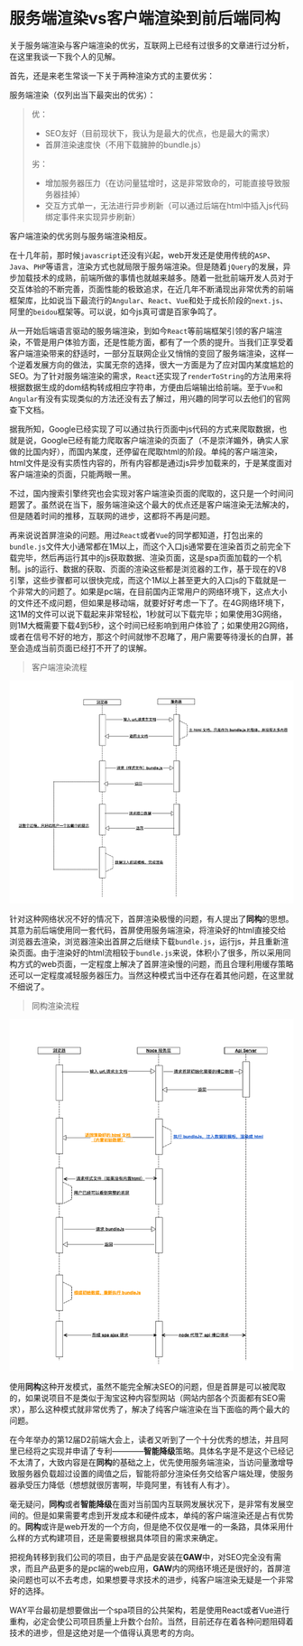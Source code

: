 # 服务端渲染vs客户端渲染到前后端同构

关于服务端渲染与客户端渲染的优劣，互联网上已经有过很多的文章进行过分析，在这里我谈一下我个人的见解。

首先，还是来老生常谈一下关于两种渲染方式的主要优劣：

服务端渲染（仅列出当下最突出的优劣）：

>  优：
>  * SEO友好（目前现状下，我认为是最大的优点，也是最大的需求）
>  * 首屏渲染速度快（不用下载臃肿的bundle.js）
>
>  劣：
>  * 增加服务器压力（在访问量猛增时，这是非常致命的，可能直接导致服务器挂掉）
>  * 交互方式单一，无法进行异步刷新（可以通过后端在html中插入js代码绑定事件来实现异步刷新）

客户端渲染的优劣则与服务端渲染相反。

在十几年前，那时候`javascript`还没有兴起，web开发还是使用传统的`ASP`、`Java`、`PHP`等语言，渲染方式也就局限于服务端渲染。但是随着`jQuery`的发展，异步加载技术的成熟，前端所做的事情也就越来越多。随着一批批前端开发人员对于交互体验的不断完善，页面性能的极致追求，在近几年不断涌现出非常优秀的前端框架库，比如说当下最流行的`Angular`、`React`、`Vue`和处于成长阶段的`next.js`、阿里的`beidou`框架等。可以说，如今js真可谓是百家争鸣了。

从一开始后端语言驱动的服务端渲染，到如今`React`等前端框架引领的客户端渲染，不管是用户体验方面，还是性能方面，都有了一个质的提升。当我们正享受着客户端渲染带来的舒适时，一部分互联网企业又悄悄的变回了服务端渲染，这样一个逆着发展方向的做法，实属无奈的选择，很大一方面是为了应对国内某度尴尬的SEO。为了针对服务端渲染的需求，`React`还实现了`renderToString`的方法用来将根据数据生成的dom结构转成相应字符串，方便由后端输出给前端。至于`Vue`和`Angular`有没有实现类似的方法还没有去了解过，用兴趣的同学可以去他们的官网查下文档。

据我所知，Google已经实现了可以通过执行页面中js代码的方式来爬取数据，也就是说，Google已经有能力爬取客户端渲染的页面了（不是崇洋媚外，确实人家做的比国内好），而国内某度，还停留在爬取html的阶段。单纯的客户端渲染，html文件是没有实质性内容的，所有内容都是通过js异步加载来的，于是某度面对客户端渲染的页面，只能两眼一黑。

不过，国内搜索引擎终究也会实现对客户端渲染页面的爬取的，这只是一个时间问题罢了。虽然说在当下，服务端渲染这个最大的优点还是客户端渲染无法解决的，但是随着时间的推移，互联网的进步，这都将不再是问题。

再来说说首屏渲染的问题。用过`React`或者`Vue`的同学都知道，打包出来的`bundle.js`文件大小通常都在1M以上，而这个入口js通常要在渲染首页之前完全下载完毕，然后再运行其中的js获取数据、渲染页面，这是spa页面加载的一个机制。js的运行、数据的获取、页面的渲染这些都是浏览器的工作，基于现在的V8引擎，这些步骤都可以很快完成，而这个1M以上甚至更大的入口js的下载就是一个非常大的问题了。如果是pc端，在目前国内正常用户的网络环境下，这点大小的文件还不成问题，但如果是移动端，就要好好考虑一下了。在4G网络环境下，这1M的文件可以说下载起来非常轻松，1秒就可以下载完毕；如果使用3G网络，则1M大概需要下载4到5秒，这个时间已经影响到用户体验了；如果使用2G网络，或者在信号不好的地方，那这个时间就惨不忍睹了，用户需要等待漫长的白屏，甚至会造成当前页面已经打不开了的误解。

> 客户端渲染流程

<img src="img/1.jpg" alt="客户端渲染流程" />


针对这种网络状况不好的情况下，首屏渲染极慢的问题，有人提出了**同构**的思想。其意为前后端使用同一套代码，首屏使用服务端渲染，将渲染好的html直接交给浏览器去渲染，浏览器渲染出首屏之后继续下载`bundle.js`，运行js，并且重新渲染页面。由于渲染好的html流相较于`bundle.js`来说，体积小了很多，所以采用同构方式的web页面，一定程度上解决了首屏渲染慢的问题，而且合理利用缓存策略还可以一定程度减轻服务器压力。当然这种模式当中还存在着其他问题，在这里就不细说了。

> 同构渲染流程

<img src="img/2.jpg" alt="同构渲染流程" />

使用**同构**这种开发模式，虽然不能完全解决SEO的问题，但是首屏是可以被爬取的，如果说项目不是类似于淘宝这种内容型网站（网站内部各个页面都有SEO需求），那么这种模式就非常优秀了，解决了纯客户端渲染在当下面临的两个最大的问题。

在今年举办的第12届D2前端大会上，读者又听到了一个十分优秀的想法，并且阿里已经将之实现并申请了专利————**智能降级**策略。具体名字是不是这个已经记不太清了，大致内容是在**同构**的基础之上，优先使用服务端渲染，当访问量激增导致服务器负载超过设置的阈值之后，智能将部分渲染任务交给客户端处理，使服务器承受压力降低（想想就很厉害啊，毕竟阿里，有钱有人有才）。

毫无疑问，**同构**或者**智能降级**在面对当前国内互联网发展状况下，是非常有发展空间的。但是如果需要考虑到开发成本和硬件成本，单纯的客户端渲染还是占有优势的。**同构**或许是web开发的一个方向，但是绝不仅仅是唯一的一条路，具体采用什么样的方式构建项目，还是需要根据具体项目的需求来确定。

把视角转移到我们公司的项目，由于产品是安装在**GAW**中，对SEO完全没有需求，而且产品更多的是pc端的web应用，**GAW**内的网络环境还是很好的，首屏渲染问题也可以不去考虑，如果想要寻求技术的进步，纯客户端渲染无疑是一个非常好的选择。

WAY平台最初是想要做出一个spa项目的公共架构，若是使用React或者Vue进行重构，必定会使公司项目质量上升数个台阶。当然，目前还存在着各种问题阻碍着技术的进步，但是这绝对是一个值得认真思考的方向。